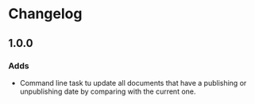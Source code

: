 # Changelog

## 1.0.0

### Adds

* Command line task tu update all documents that have a publishing or unpublishing date by comparing with the current one.